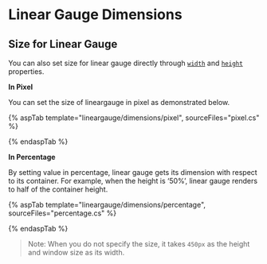 # Linear Gauge Dimensions

<!-- markdownlint-disable MD036 -->

## Size for Linear Gauge

You can also set size for linear gauge directly through [`width`](https://help.syncfusion.com/cr/aspnetcore-js2/Syncfusion.EJ2.LinearGauge.LinearGauge.html#Syncfusion_EJ2_LinearGauge_LinearGauge_Width) and [`height`](https://help.syncfusion.com/cr/aspnetcore-js2/Syncfusion.EJ2.LinearGauge.LinearGauge.html#Syncfusion_EJ2_LinearGauge_LinearGauge_Height) properties.

**In Pixel**

You can set the size of lineargauge in pixel as demonstrated below.

{% aspTab template="lineargauge/dimensions/pixel", sourceFiles="pixel.cs" %}

{% endaspTab %}

**In Percentage**

By setting value in percentage, linear gauge gets its dimension with respect to its container. For example, when the height is ‘50%’, linear gauge renders to half of the container height.

{% aspTab template="lineargauge/dimensions/percentage", sourceFiles="percentage.cs" %}

{% endaspTab %}

>Note: When you do not specify the size, it takes `450px` as the height and window size as its width.